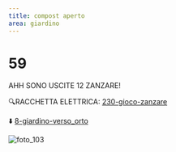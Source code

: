 ```yaml
---
title: compost aperto
area: giardino
---
```

# 59
AHH SONO USCITE 12 ZANZARE!

🔍RACCHETTA ELETTRICA: [230-gioco-zanzare](230-gioco-zanzare.md) 

⬇️ [8-giardino-verso_orto](8-giardino-verso_orto.md)

![foto_103](_assets/preview_color/foto_103.jpg)